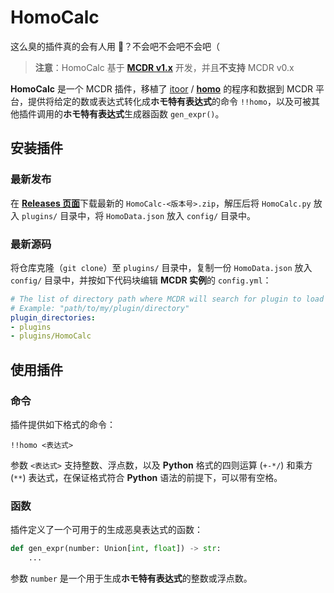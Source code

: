 # HomoCalc

这么臭的插件真的会有人用 :horse:？不会吧不会吧不会吧（

> **注意**：HomoCalc 基于 [**MCDR v1.x**](https://github.com/Fallen-Breath/MCDReforged) 开发，并且**不支持** MCDR v0.x

**HomoCalc** 是一个 MCDR 插件，移植了 [itoor](https://github.com/itorr) / [**homo**](https://github.com/itorr/homo) 的程序和数据到 MCDR 平台，提供将给定的数或表达式转化成**ホモ特有表达式**的命令 `!!homo`，以及可被其他插件调用的**ホモ特有表达式**生成器函数 `gen_expr()`。

## 安装插件

### 最新发布

在 [**Releases 页面**](https://github.com/Van-Involution/HomoCalc/releases)下载最新的 `HomoCalc-<版本号>.zip`，解压后将 `HomoCalc.py` 放入 `plugins/` 目录中，将 `HomoData.json` 放入 `config/` 目录中。

### 最新源码

将仓库克隆（`git clone`）至 `plugins/` 目录中，复制一份 `HomoData.json` 放入 `config/` 目录中，并按如下代码块编辑 **MCDR 实例**的 `config.yml`：

```YAML
# The list of directory path where MCDR will search for plugin to load
# Example: "path/to/my/plugin/directory"
plugin_directories:
- plugins
- plugins/HomoCalc
```

## 使用插件

### 命令

插件提供如下格式的命令：

```
!!homo <表达式>
```

参数 `<表达式>` 支持整数、浮点数，以及 **Python** 格式的四则运算 (`+-*/`) 和乘方 (`**`) 表达式，在保证格式符合 **Python** 语法的前提下，可以带有空格。

### 函数

插件定义了一个可用于的生成恶臭表达式的函数：

```Python
def gen_expr(number: Union[int, float]) -> str:
    ...
```

参数 `number` 是一个用于生成**ホモ特有表达式**的整数或浮点数。

